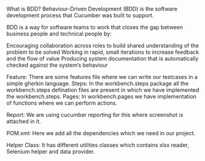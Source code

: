 What is BDD?
Behaviour-Driven Development (BDD) is the software development process that Cucumber was built to support.

BDD is a way for software teams to work that closes the gap between business people and technical people by:

Encouraging collaboration across roles to build shared understanding of the problem to be solved
Working in rapid, small iterations to increase feedback and the flow of value
Producing system documentation that is automatically checked against the system’s behaviour

Feature: There are some features file where we can write our testcases in a simple gherkin language.
Steps: In the workbench.steps package all the workbench.steps defination files are present in which we have implemented the workbench.steps.
Pages: In workbench.pages we have implementation of functions where we can perform actions.

Report: We are using cucumber reporting for this where screenshot is attached in it.

POM.xml: Here we add all the dependencies which we need in our project.

Helper Class:
It has different utilities classes which contains xlsx reader, Selenium helper and data provider.
